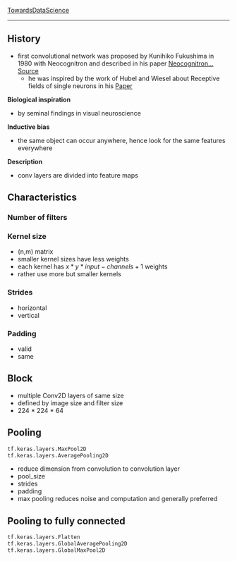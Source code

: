 [TowardsDataScience](https://towardsdatascience.com/convolutional-neural-networks-the-biologically-inspired-model-f2d23a301f71)
***
## History
- first convolutional network was proposed by Kunihiko Fukushima in 1980 with Neocognitron and described in his paper [Neocognitron...](https://www.cs.princeton.edu/courses/archive/spr08/cos598B/Readings/Fukushima1980.pdf) [Source](https://ai.stackexchange.com/questions/24921/are-convolutional-neural-networks-inspired-by-the-human-brain)
	- he was inspired by the work of Hubel and Wiesel about Receptive fields of single neurons  in his [Paper](https://www.cs.princeton.edu/courses/archive/spr08/cos598B/Readings/Fukushima1980.pdf)

**Biological inspiration**
- by seminal findings in visual neuroscience

**Inductive bias**
- the same object can occur anywhere, hence look for the same features everywhere

**Description**
- conv layers are divided into feature maps

## Characteristics

### Number of filters

### Kernel size
- (n,m) matrix
- smaller kernel sizes have less weights
- each kernel has $x*y*input-channels +1$ weights
- rather use more but smaller kernels

### Strides
- horizontal
- vertical

### Padding
- valid
- same

## Block
- multiple Conv2D layers of same size
- defined by image size and filter size
- 224 * 224 * 64

## Pooling
```python
tf.keras.layers.MaxPool2D
tf.keras.layers.AveragePooling2D
```
- reduce dimension from convolution to convolution layer
- pool_size
- strides
- padding
- max pooling reduces noise and computation and generally preferred

## Pooling to fully connected
```python
tf.keras.layers.Flatten
tf.keras.layers.GlobalAveragePooling2D
tf.keras.layers.GlobalMaxPool2D
```